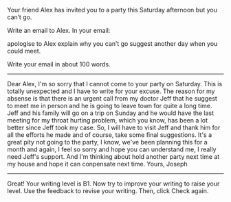 Your friend Alex has invited you to a party this Saturday afternoon but you can’t go.


Write an email to Alex. In your email:


apologise to Alex
explain why you can’t go
suggest another day when you could meet.

Write your email in about 100 words.

---

Dear Alex,
I'm so sorry that I cannot come to your party on Saturday. This is totally unexpected and I have to write for your excuse.
The reason for my absense is that there is an urgent call from my doctor Jeff that he suggest to meet me in person and he is going to leave town for quite a long time. Jeff and his family will go on a trip on Sunday and he would have the last meeting for my throat hurting problem, which you know, has been a lot better since Jeff took my case. So, I will have to visit Jeff and thank him for all the efforts he made and of course, take some final suggestions.
It's a great pity not going to the party, I know, we've been planning this for a month and again, I feel so sorry and hope you can understand me, I really need Jeff's support. And I'm thinking about hold another party next time at my house and hope it can conpensate next time.
Yours,
Joseph

---

Great! Your writing level is B1. Now try to improve your writing to raise your level. Use the feedback to revise your writing. Then, click Check again.
